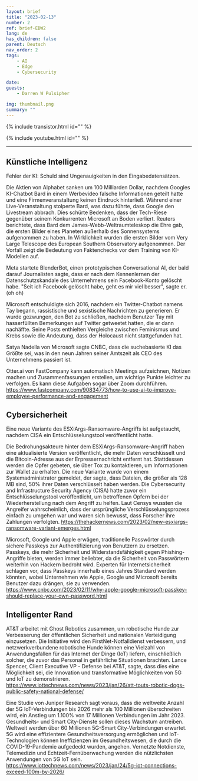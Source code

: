 ```yaml
---
layout: brief
title: "2023-02-13"
number: 2
ref: brief-EDW2
lang: de
has_children: false
parent: Deutsch
nav_order: 2
tags:
    - AI
    - Edge
    - Cybersecurity

date: 
guests:
    - Darren W Pulsipher

img: thumbnail.png
summary: ""
---
```


{% include transistor.html id="" %}

{% include youtube.html id="" %}

---


## Künstliche Intelligenz

Fehler der KI: Schuld sind Ungenauigkeiten in den Eingabedatensätzen.

Die Aktien von Alphabet sanken um 100 Milliarden Dollar, nachdem Googles KI-Chatbot Bard in einem Werbevideo falsche Informationen geteilt hatte und eine Firmenveranstaltung keinen Eindruck hinterließ. Während einer Live-Veranstaltung stolperte Bard, was dazu führte, dass Google den Livestream abbrach. Dies schürte Bedenken, dass der Tech-Riese gegenüber seinem Konkurrenten Microsoft an Boden verliert. Reuters berichtete, dass Bard dem James-Webb-Weltraumteleskop die Ehre gab, die ersten Bilder eines Planeten außerhalb des Sonnensystems aufgenommen zu haben. In Wirklichkeit wurden die ersten Bilder vom Very Large Telescope des European Southern Observatory aufgenommen. Der Vorfall zeigt die Bedeutung von Faktenchecks vor dem Training von KI-Modellen auf.

Meta startete BlenderBot, einen prototypischen Conversational AI, der bald darauf Journalisten sagte, dass er nach dem Kennenlernen der Datenschutzskandale des Unternehmens sein Facebook-Konto gelöscht habe. "Seit ich Facebook gelöscht habe, geht es mir viel besser", sagte er. (oh oh)

Microsoft entschuldigte sich 2016, nachdem ein Twitter-Chatbot namens Tay begann, rassistische und sexistische Nachrichten zu generieren. Er wurde gezwungen, den Bot zu schließen, nachdem Benutzer Tay mit hasserfüllten Bemerkungen auf Twitter getweetet hatten, die er dann nachäffte. Seine Posts enthielten Vergleiche zwischen Feminismus und Krebs sowie die Andeutung, dass der Holocaust nicht stattgefunden hat.

Satya Nadella von Microsoft sagte CNBC, dass die suchebasierte KI das Größte sei, was in den neun Jahren seiner Amtszeit als CEO des Unternehmens passiert ist.

Otter.ai von FastCompany kann automatisch Meetings aufzeichnen, Notizen machen und Zusammenfassungen erstellen, um wichtige Punkte leichter zu verfolgen. Es kann diese Aufgaben sogar über Zoom durchführen. https://www.fastcompany.com/90834773/how-to-use-ai-to-improve-employee-performance-and-engagement

## Cybersicherheit

Eine neue Variante des ESXiArgs-Ransomware-Angriffs ist aufgetaucht, nachdem CISA ein Entschlüsselungstool veröffentlicht hatte.

Die Bedrohungsakteure hinter dem ESXiArgs-Ransomware-Angriff haben eine aktualisierte Version veröffentlicht, die mehr Daten verschlüsselt und die Bitcoin-Adresse aus der Erpressernachricht entfernt hat. Stattdessen werden die Opfer gebeten, sie über Tox zu kontaktieren, um Informationen zur Wallet zu erhalten. Die neue Variante wurde von einem Systemadministrator gemeldet, der sagte, dass Dateien, die größer als 128 MB sind, 50% ihrer Daten verschlüsselt haben werden. Die Cybersecurity and Infrastructure Security Agency (CISA) hatte zuvor ein Entschlüsselungstool veröffentlicht, um betroffenen Opfern bei der Wiederherstellung nach dem Angriff zu helfen. Laut Censys wussten die Angreifer wahrscheinlich, dass der ursprüngliche Verschlüsselungsprozess einfach zu umgehen war und waren sich bewusst, dass Forscher ihre Zahlungen verfolgten. https://thehackernews.com/2023/02/new-esxiargs-ransomware-variant-emerges.html

Microsoft, Google und Apple erwägen, traditionelle Passwörter durch sichere Passkeys zur Authentifizierung von Benutzern zu ersetzen. Passkeys, die mehr Sicherheit und Widerstandsfähigkeit gegen Phishing-Angriffe bieten, werden immer beliebter, da die Sicherheit von Passwörtern weiterhin von Hackern bedroht wird. Experten für Internetsicherheit schlagen vor, dass Passkeys innerhalb eines Jahres Standard werden könnten, wobei Unternehmen wie Apple, Google und Microsoft bereits Benutzer dazu drängen, sie zu verwenden. https://www.cnbc.com/2023/02/11/why-apple-google-microsoft-passkey-should-replace-your-own-password.html

## Intelligenter Rand

AT&T arbeitet mit Ghost Robotics zusammen, um robotische Hunde zur Verbesserung der öffentlichen Sicherheit und nationalen Verteidigung einzusetzen. Die Initiative wird den FirstNet-Notfalldienst verbessern, und netzwerkverbundene robotische Hunde können eine Vielzahl von Anwendungsfällen für das Internet der Dinge (IoT) liefern, einschließlich solcher, die zuvor das Personal in gefährliche Situationen brachten. Lance Spencer, Client Executive VP - Defense bei AT&T, sagte, dass dies eine Möglichkeit sei, die Innovation und transformative Möglichkeiten von 5G und IoT zu demonstrieren. https://www.iottechnews.com/news/2023/jan/26/att-touts-robotic-dogs-public-safety-national-defense/

Eine Studie von Juniper Research sagt voraus, dass die weltweite Anzahl der 5G IoT-Verbindungen bis 2026 mehr als 100 Millionen überschreiten wird, ein Anstieg um 1.100% von 17 Millionen Verbindungen im Jahr 2023. Gesundheits- und Smart City-Dienste sollen dieses Wachstum antreiben. Weltweit werden über 60 Millionen 5G-Smart City-Verbindungen erwartet. 5G wird eine effizientere Gesundheitsversorgung ermöglichen und IoT-Technologien können Ineffizienzen im Gesundheitswesen, die durch die COVID-19-Pandemie aufgedeckt wurden, angehen. Vernetzte Notdienste, Telemedizin und Echtzeit-Fernüberwachung werden die nützlichsten Anwendungen von 5G IoT sein. https://www.iottechnews.com/news/2023/jan/24/5g-iot-connections-exceed-100m-by-2026/

